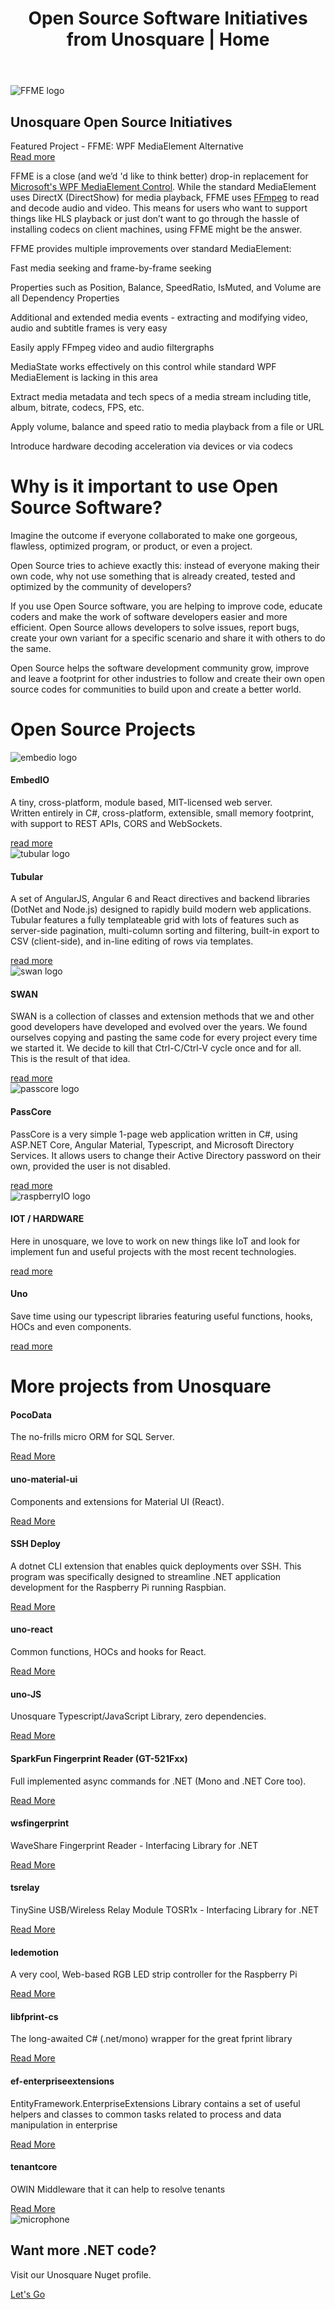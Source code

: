 ﻿---
layout: page
title: "Open Source Software Initiatives from Unosquare | Home"
description: "Check Unosquare's Open Source Software Initiatives for several technologies"
---
<div class="content-home container">
    <div class="main-hero hero">
        <img src="/assets/ffmeplay2.png" alt="FFME logo" />
        <div class="hero-title title-black">
            <h2 class="text-uppercase">Unosquare Open Source Initiatives</h2>
            <div id="hero-label">Featured Project - FFME: WPF MediaElement Alternative</div>
            <a class="link-gray" href="https://unosquare.github.io/ffmediaelement/"> Read more
            </a>
        </div>
    </div>
    <div class="col-12 mt-5 p-0">
        <p>FFME is a close (and we’d 'd like to think better) drop-in replacement for
            <a target="_blank" href="https://msdn.microsoft.com/en-us/library/system.windows.controls.mediaelement(v=vs.110).aspx">Microsoft's
                WPF MediaElement Control</a>.
            While the standard MediaElement uses DirectX (DirectShow) for media playback, FFME uses
            <a target="_blank" href="http://ffmpeg.org/">FFmpeg</a> to read and decode audio and video. This means for users who want to support things
            like HLS playback or just don’t want to go through the hassle of installing codecs on client machines, using FFME might be the answer.</p>
        <p>FFME provides multiple improvements over standard MediaElement:</p>
        <div class="facts-four-columns">
            <div class="row">
                <div class="col-6 col-lg-3">
                    <p>Fast media seeking and frame-by-frame seeking</p>
                </div>
                <div class="col-6 col-lg-3">
                    <p>Properties such as Position, Balance, SpeedRatio, IsMuted, and Volume are all
                        Dependency Properties</p>
                </div>
                <div class="col-6 col-lg-3">
                    <p>Additional and extended media events - extracting and modifying video, audio
                        and
                        subtitle frames is very easy</p>
                </div>
                <div class="col-6 col-lg-3">
                    <p>Easily apply FFmpeg video and audio filtergraphs</p>
                </div>
            </div>
            <div class="row">
                <div class="col-6 col-lg-3">
                    <p>MediaState works effectively on this control while standard WPF MediaElement is lacking in this area</p>
                </div>
                <div class="col-6 col-lg-3">
                    <p>Extract media metadata and tech specs of a media stream including title, album, bitrate, codecs, FPS, etc.</p>
                </div>
                <div class="col-6 col-lg-3">
                    <p>Apply volume, balance and speed ratio to media playback from a file or URL</p>
                </div>
                <div class="col-6 col-lg-3">
                    <p>Introduce hardware decoding acceleration via devices or via codecs</p>
                </div>
            </div>
        </div>
    </div>
</div>
<div class="gray-section">
    <div class="w-100 blue-box">
        <div class="container content-home py-3">
            <div class="d-flex align-items-center">
                <h1 class="white-text text-uppercase">Why is it important to use Open Source Software?</h1>
            </div>
        </div>
    </div>
    <div class="content-home container pt-0">
        <div class="col-12 mt-5 p-0">
            <p>Imagine the outcome if everyone collaborated to make one gorgeous, flawless, optimized program, or product, or even a project.</p>
            <p>Open Source tries to achieve exactly this: instead of everyone making their own code, why not use something that is already created,
            tested and optimized by the community of developers? </p>
            <p>If you use Open Source software, you are helping to improve code, educate coders and make the work of software developers easier and more efficient.
            Open Source allows developers to solve issues, report bugs, create your own variant for a specific scenario and share it with others to do the same. </p>
            <p>Open Source helps the software development community grow, improve and leave a footprint for other industries to follow and create their own open source codes for communities to build upon and create a better world. </p>
        </div>
    </div>
</div>
<div class="w-100 blue-box mb-2">
    <div class="container content-home py-3">
        <div class="d-flex align-items-center">
            <h1 class="white-text text-uppercase">Open Source Projects</h1>
        </div>
    </div>
</div>
<div class="content-home container">
    <div class="row">
        <div class="col-12 col-lg-4 mb-4">
            <div class="card">
                <img alt="embedio logo" src="assets/embedio.png" class="logo p-5">
                <div class="card-body p-3">
                    <div class="card-head-xl">
                        <h4 class="text-uppercase">EmbedIO</h4>
                        <p class="author-date">
                            A tiny, cross-platform, module based, MIT-licensed web server. <br>
                            Written entirely in C#, cross-platform, extensible, small memory footprint,
                            with support to REST APIs, CORS and WebSockets.
                        </p>
                    </div>
                    <a href="/embedio.html" class="text-uppercase">read more</a>
                </div>
            </div>
        </div>
        <div class="col-12 col-lg-4 mb-4">
            <div class="card">
                <img alt="tubular logo" src="assets/tubular.png" class="logo p-5">
                <div class="card-body p-3">
                    <div class="card-head-xl">
                        <h4 class="text-uppercase">Tubular</h4>
                        <p class="author-date">
                            A set of AngularJS, Angular 6 and React directives and backend libraries
                            (DotNet and Node.js) designed to rapidly build modern web applications. <br>
                            Tubular features a fully templateable grid with lots of features such as
                            server-side pagination, multi-column sorting and filtering, built-in export to CSV (client-side), and
                            in-line editing of rows via templates.
                        </p>
                    </div>
                    <a href="https://unosquare.github.io/tubular/" class="text-uppercase">read more</a>
                </div>
            </div>
        </div>
        <div class="col-12 col-lg-4 mb-4">
            <div class="card">
                <img alt="swan logo" src="assets/swan.png" class="logo p-5">
                <div class="card-body p-3">
                    <div class="card-head-xl">
                        <h4 class="text-uppercase">SWAN</h4>
                        <p class="author-date">
                            SWAN is a collection of classes and
                            extension
                            methods that
                            we and other good developers have developed and evolved over the years. We
                            found
                            ourselves copying
                            and pasting the same code for every project every time we started it. We decide
                            to
                            kill
                            that Ctrl-C/Ctrl-V
                            cycle once and for all. <br> This is the result of that idea.
                        </p>
                    </div>
                    <a href="/swan.html" class="text-uppercase">read more</a>
                </div>
            </div>
        </div>
        <div class="col-12 col-lg-4 mb-4">
            <div class="card">
                <img alt="passcore logo" src="assets/passcore.PNG" class="logo">
                <div class="card-body p-3">
                    <div class="card-head">
                        <h4 class="text-uppercase">PassCore</h4>
                        <p class="author-date">
                            PassCore is a very simple 1-page web application written in C#,
                            using ASP.NET Core, Angular Material, Typescript, and Microsoft
                            Directory Services. It allows users to change their
                            Active Directory password on their own, provided the user is not disabled.
                        </p>
                    </div>
                    <a href="https://github.com/unosquare/passcore" class="text-uppercase">read more</a>
                </div>
            </div>
        </div>
        <div class="col-12 col-lg-4 mb-4">
            <div class="card">
                <img alt="raspberryIO logo" src="/assets/raspberryio.png" class="logo">
                <div class="card-body p-3">
                    <div class="card-head">
                        <h4 class="text-uppercase">IOT / HARDWARE</h4>
                        <p class="author-date">
                            Here in unosquare, we love to work on new things like IoT and look for
                            implement fun and useful projects with the most recent technologies.
                        </p>
                    </div>
                    <a href="/iot.html" class="text-uppercase">read more</a>
                </div>
            </div>
        </div>
        <div class="col-12 col-lg-4 mb-4">
            <div class="card">
                <div class="card-body p-3">
                    <div class="card-head">
                        <h4 class="text-uppercase">Uno</h4>
                        <p class="author-date">
                            Save time using our typescript libraries featuring useful functions, hooks, HOCs and even components.
                        </p>
                    </div>
                    <a href="https://unosquare.github.io/uno/" class="text-uppercase">read more</a>
                </div>
            </div>
        </div>
    </div>
</div>
<div class="gray-section">
    <div class="w-100 blue-box">
        <div class="container content-home py-3">
            <div class="d-flex align-items-center">
                <h1 class="white-text text-uppercase">More projects from Unosquare</h1>
            </div>
        </div>
    </div>
    <div class="content-home container pt-5">
        <div class="row">
            <div class="col-12 col-lg-4 mb-4">
                <div class="card">
                    <div class="card-body p-3">
                        <div class="card-head">
                            <h4 class="text-uppercase">PocoData</h4>
                            <p class="author-date">
                                The no-frills micro ORM for SQL Server.
                            </p>
                        </div>
                        <div class="calltoaction calltoaction-sm d-flex justify-content-start m-0">
                            <a href="https://github.com/unosquare/pocodata" class="link-blue">
                                Read More
                            </a>
                        </div>
                    </div>
                </div>
            </div>
            <div class="col-12 col-lg-4 mb-4">
                <div class="card">
                    <div class="card-body p-3">
                        <div class="card-head">
                            <h4 class="text-uppercase">uno-material-ui</h4>
                            <p class="author-date">
                                Components and extensions for Material UI (React).
                            </p>
                        </div>
                        <div class="calltoaction calltoaction-sm d-flex justify-content-start m-0">
                            <a href="https://github.com/unosquare/uno-material-ui" class="link-blue">
                                Read More
                            </a>
                        </div>
                    </div>
                </div>
            </div>
            <div class="col-12 col-lg-4 mb-4">
                <div class="card">
                    <div class="card-body p-3">
                        <div class="card-head">
                            <h4 class="text-uppercase">SSH Deploy</h4>
                            <p class="author-date">
                                A dotnet CLI extension that enables quick deployments over SSH. This program
                                was specifically designed to streamline .NET application development for the
                                Raspberry Pi running Raspbian.
                            </p>
                        </div>
                        <div class="calltoaction calltoaction-sm d-flex justify-content-start m-0">
                            <a href="https://github.com/unosquare/sshdeploy" class="link-blue">
                                Read More
                            </a>
                        </div>
                    </div>
                </div>
            </div>
            <div class="col-12 col-lg-4 mb-4">
                <div class="card">
                    <div class="card-body p-3">
                        <div class="card-head">
                            <h4 class="text-uppercase">uno-react</h4>
                            <p class="author-date">
                                Common functions, HOCs and hooks for React.
                            </p>
                        </div>
                        <div class="calltoaction calltoaction-sm d-flex justify-content-start m-0">
                            <a href="https://github.com/unosquare/uno-react" class="link-blue">
                                Read More
                            </a>
                        </div>
                    </div>
                </div>
            </div>
            <div class="col-12 col-lg-4 mb-4">
                <div class="card">
                    <div class="card-body p-3">
                        <div class="card-head">
                            <h4 class="text-uppercase">uno-JS</h4>
                            <p class="author-date">
                                Unosquare Typescript/JavaScript Library, zero dependencies.
                            </p>
                        </div>
                        <div class="calltoaction calltoaction-sm d-flex justify-content-start m-0">
                            <a href="https://github.com/unosquare/uno-js" class="link-blue">
                                Read More
                            </a>
                        </div>
                    </div>
                </div>
            </div>
            <div class="col-12 col-lg-4 mb-4">
                <div class="card">
                    <div class="card-body p-3">
                        <div class="card-head">
                            <h4 class="text-uppercase">SparkFun Fingerprint Reader (GT-521Fxx)</h4>
                            <p class="author-date">
                                Full implemented async commands for .NET (Mono and .NET Core too).
                            </p>
                        </div>
                        <div class="calltoaction calltoaction-sm d-flex justify-content-start m-0">
                            <a href="https://github.com/unosquare/sparkfunfingerprint" class="link-blue">
                                Read More
                            </a>
                        </div>
                    </div>
                </div>
            </div>
            <div class="col-12 col-lg-4 mb-4">
                <div class="card">
                    <div class="card-body p-3">
                        <div class="card-head">
                            <h4 class="text-uppercase">wsfingerprint</h4>
                            <p class="author-date">
                                WaveShare Fingerprint Reader - Interfacing Library for .NET
                            </p>
                        </div>
                        <div class="calltoaction calltoaction-sm d-flex justify-content-start m-0">
                            <a href="https://github.com/unosquare/wsfingerprint" class="link-blue">
                                Read More
                            </a>
                        </div>
                    </div>
                </div>
            </div>
            <div class="col-12 col-lg-4 mb-4">
                <div class="card">
                    <div class="card-body p-3">
                        <div class="card-head">
                            <h4 class="text-uppercase">tsrelay</h4>
                            <p class="author-date">
                                TinySine USB/Wireless Relay Module TOSR1x - Interfacing Library for .NET
                            </p>
                        </div>
                        <div class="calltoaction calltoaction-sm d-flex justify-content-start m-0">
                            <a href="https://github.com/unosquare/tsrelay" class="link-blue">
                                Read More
                            </a>
                        </div>
                    </div>
                </div>
            </div>
            <div class="col-12 col-lg-4 mb-4">
                <div class="card">
                    <div class="card-body p-3">
                        <div class="card-head">
                            <h4 class="text-uppercase">ledemotion</h4>
                            <p class="author-date">
                                A very cool, Web-based RGB LED strip controller for the Raspberry Pi
                            </p>
                        </div>
                        <div class="calltoaction calltoaction-sm d-flex justify-content-start m-0">
                            <a href="https://github.com/unosquare/ledemotion" class="link-blue">
                                Read More
                            </a>
                        </div>
                    </div>
                </div>
            </div>
            <div class="col-12 col-lg-4 mb-4">
                <div class="card">
                    <div class="card-body p-3">
                        <div class="card-head">
                            <h4 class="text-uppercase">libfprint-cs</h4>
                            <p class="author-date">
                                The long-awaited C# (.net/mono) wrapper for the great fprint library
                            </p>
                        </div>
                        <div class="calltoaction calltoaction-sm d-flex justify-content-start m-0">
                            <a href="https://github.com/unosquare/libfprint-cs" class="link-blue">
                                Read More
                            </a>
                        </div>
                    </div>
                </div>
            </div>
            <div class="col-12 col-lg-4 mb-4">
                <div class="card">
                    <div class="card-body p-3">
                        <div class="card-head">
                            <h4 class="text-uppercase">ef-enterpriseextensions</h4>
                            <p class="author-date">
                                EntityFramework.EnterpriseExtensions Library contains a set of useful
                                helpers
                                and classes to common tasks
                                related to process and data manipulation in enterprise
                            </p>
                        </div>
                        <div class="calltoaction calltoaction-sm d-flex justify-content-start m-0">
                            <a href="https://github.com/unosquare/ef-enterpriseextensions" class="link-blue">
                                Read More
                            </a>
                        </div>
                    </div>
                </div>
            </div>
            <div class="col-12 col-lg-4 mb-4">
                <div class="card">
                    <div class="card-body p-3">
                        <div class="card-head">
                            <h4 class="text-uppercase">tenantcore</h4>
                            <p class="author-date">
                                OWIN Middleware that it can help to resolve tenants
                            </p>
                        </div>
                        <div class="calltoaction calltoaction-sm d-flex justify-content-start m-0">
                            <a href="https://github.com/unosquare/tenantcore" class="link-blue">
                                Read More
                            </a>
                        </div>
                    </div>
                </div>
            </div>
        </div>
    </div>
</div>
<div id="banner" class="content-home container my-4">
    <div class="container">
        <div class="call-to-action-banner row">
            <div class="col-3 col-lg-1 icon">
                <img src="assets/microphone.png" alt="microphone">
            </div>
            <div class="banner col-9 col-lg-9">
                <h2>Want more .NET code?</h2>
                <p>Visit our Unosquare Nuget profile.</p>
            </div>
            <div class="link col-12 col-lg-2">
                <a href="https://www.nuget.org/profiles/Unosquare" class="link-blue">Let's Go</a>
            </div>
        </div>
    </div>
</div>
